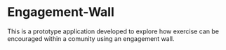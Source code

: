 # Engagement-Wall

This is a prototype application developed to explore how exercise can be encouraged within a comunity using an engagement wall.
